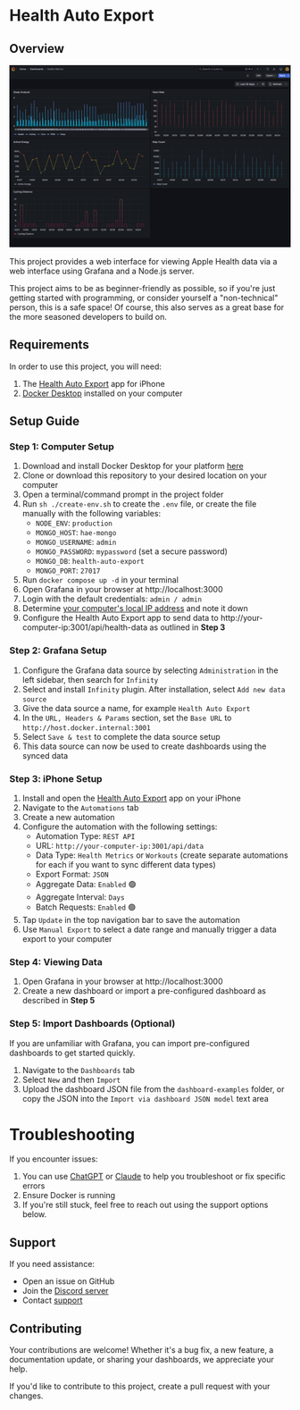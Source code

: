 # Health Auto Export

## Overview

![Helath Dashboard](docs/images/hae-grafana-health-metrics.png)

This project provides a web interface for viewing Apple Health data via a web interface using Grafana and a Node.js server.

This project aims to be as beginner-friendly as possible, so if you're just getting started with programming, or consider yourself a "non-technical" person, this is a safe space! Of course, this also serves as a great base for the more seasoned developers to build on.

## Requirements

In order to use this project, you will need:

1. The [Health Auto Export](https://apple.co/3iqbU2d) app for iPhone
2. [Docker Desktop](https://www.docker.com/products/docker-desktop/) installed on your computer

## Setup Guide

### Step 1: Computer Setup

1. Download and install Docker Desktop for your platform [here](https://www.docker.com/products/docker-desktop/)
2. Clone or download this repository to your desired location on your computer
3. Open a terminal/command prompt in the project folder
4. Run `sh ./create-env.sh` to create the `.env` file, or create the file manually with the following variables:
   - `NODE_ENV`: `production`
   - `MONGO_HOST`: `hae-mongo`
   - `MONGO_USERNAME`: `admin`
   - `MONGO_PASSWORD`: `mypassword` (set a secure password)
   - `MONGO_DB`: `health-auto-export`
   - `MONGO_PORT`: `27017`
5. Run `docker compose up -d` in your terminal
6. Open Grafana in your browser at http://localhost:3000
7. Login with the default credentials: `admin / admin`
8. Determine [your computer's local IP address](https://geekflare.com/consumer-tech/find-ip-address-of-windows-linux-mac-and-website/) and note it down
9. Configure the Health Auto Export app to send data to http://your-computer-ip:3001/api/health-data as outlined in **Step 3**

### Step 2: Grafana Setup

1. Configure the Grafana data source by selecting `Administration` in the left sidebar, then search for `Infinity`
2. Select and install `Infinity` plugin. After installation, select `Add new data source`
3. Give the data source a name, for example `Health Auto Export`
4. In the `URL, Headers & Params` section, set the `Base URL` to `http://host.docker.internal:3001`
5. Select `Save & test` to complete the data source setup
6. This data source can now be used to create dashboards using the synced data

### Step 3: iPhone Setup

1. Install and open the [Health Auto Export](https://apple.co/3iqbU2d) app on your iPhone
2. Navigate to the `Automations` tab
3. Create a new automation
4. Configure the automation with the following settings:
   - Automation Type: `REST API`
   - URL: `http://your-computer-ip:3001/api/data`
   - Data Type: `Health Metrics` or `Workouts` (create separate automations for each if you want to sync different data types)
   - Export Format: `JSON`
   - Aggregate Data: `Enabled` 🟢
   - Aggregate Interval: `Days`
   - Batch Requests: `Enabled` 🟢
5. Tap `Update` in the top navigation bar to save the automation
6. Use `Manual Export` to select a date range and manually trigger a data export to your computer

### Step 4: Viewing Data

1. Open Grafana in your browser at http://localhost:3000
2. Create a new dashboard or import a pre-configured dashboard as described in **Step 5**

### Step 5: Import Dashboards (Optional)

If you are unfamiliar with Grafana, you can import pre-configured dashboards to get started quickly.

1. Navigate to the `Dashboards` tab
2. Select `New` and then `Import`
3. Upload the dashboard JSON file from the `dashboard-examples` folder, or copy the JSON into the `Import via dashboard JSON model` text area

# Troubleshooting

If you encounter issues:

1. You can use [ChatGPT](https://chatgpt.com/) or [Claude](https://claude.ai/) to help you troubleshoot or fix specific errors
2. Ensure Docker is running
3. If you're still stuck, feel free to reach out using the support options below.

## Support

If you need assistance:

- Open an issue on GitHub
- Join the [Discord server](https://discord.gg/PY7urEVDnj)
- Contact [support](https://healthyapps.dev/contact)

## Contributing

Your contributions are welcome! Whether it's a bug fix, a new feature, a documentation update, or sharing your dashboards, we appreciate your help.

If you'd like to contribute to this project, create a pull request with your changes.
